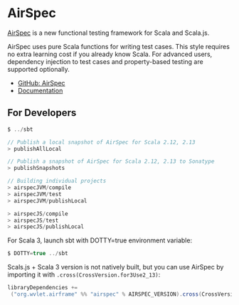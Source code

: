 AirSpec
======

[AirSpec](https://github.com/wvlet/airframe/tree/master/airspec) is a new functional testing framework for Scala and Scala.js.

AirSpec uses pure Scala functions for writing test cases. This style requires no extra learning cost if you already know Scala. For advanced users, dependency injection to test cases and property-based testing are supported optionally.

- [GitHub: AirSpec](https://github.com/wvlet/airframe/tree/master/airspec)
- [Documentation](https://wvlet.org/airframe/docs/airspec)


## For Developers


```scala
$ ../sbt

// Publish a local snapshot of AirSpec for Scala 2.12, 2.13
> publishAllLocal

// Publish a snapshot of AirSpec for Scala 2.12, 2.13 to Sonatype
> publishSnapshots

// Building individual projects
> airspecJVM/compile
> airspecJVM/test
> airspecJVM/publishLocal

> airspecJS/compile
> airspecJS/test
> airspecJS/publishLocal
```

For Scala 3, launch sbt with DOTTY=true environment variable:

```scala
$ DOTTY=true ../sbt
```


Scals.js + Scala 3 version is not natively built, but you can use AirSpec by importing it with `.cross(CrossVersion.for3Use2_13)`:

```scala
libraryDependencies +=
 ("org.wvlet.airframe" %% "airspec" % AIRSPEC_VERSION).cross(CrossVersion.for3Use2_13)
```

